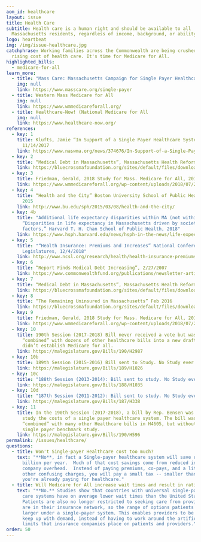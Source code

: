 ```yaml
---
aom_id: healthcare
layout: issue
title: Health Care
subtitle: Health care is a human right and should be available to all
  Massachusetts residents, regardless of income, background, or ability to pay.
logo: heartbeat
img: /img/issue-healthcare.jpg
catchphrase: Working families across the Commonwealth are being crushed by the
  rising cost of health care. It's time for Medicare for All.
highlighted_bills:
  - medicare-for-all
learn_more:
  - title: "Mass Care: Massachusetts Campaign for Single Payer Healthcare"
    img: null
    link: https://www.masscare.org/single-payer
  - title: Western Mass Medicare for All
    img: null
    link: https://www.wmmedicareforall.org/
  - title: Healthcare-Now! (National Medicare for All
    img: null
    link: https://www.healthcare-now.org/
references:
  - key: 1
    title: Klufts, Jamie “In Support of a Single Payer Healthcare System”, NASW-MA,
      11/14/2017
    link: https://www.naswma.org/news/374676/In-Support-of-a-Single-Payer-Health-Care-System.htm
  - key: 2
    title: “Medical Debt in Massachusetts”, Massachusetts Health Reform Survey, 2012
    link: https://bluecrossmafoundation.org/sites/default/files/download/publication/MHRS-2012_debt_infographic.pdf
  - key: 3
    title: Friedman, Gerald, 2018 Study for Mass. Medicare for All, 2018
    link: https://www.wmmedicareforall.org/wp-content/uploads/2018/07/2019-DATA-final-Friedman.pdf
  - key: 4
    title: “Health and the City” Boston University School of Public Health, March 8,
      2015
    link: http://www.bu.edu/sph/2015/03/08/health-and-the-city/
  - key: 4b
    title: "Additional life expectancy disparities within MA (not within Boston):
      “Disparities in life expectancy in Massachusetts driven by societal
      factors,” Harvard T. H. Chan School of Public Health, 2018"
    link: https://www.hsph.harvard.edu/news/hsph-in-the-news/life-expectancy-disparities-massachusetts-societal-factors/
  - key: 5
    title: "“Health Insurance: Premiums and Increases” National Conference of State
      Legislatures, 12/4/2018"
    link: http://www.ncsl.org/research/health/health-insurance-premiums.aspx
  - key: 6
    title: “Report Finds Medical Debt Increasing”, 2/27/2007
    link: https://www.commonwealthfund.org/publications/newsletter-article/report-finds-medical-debt-increasing
  - key: 7
    title: “Medical Debt in Massachusetts”, Massachusetts Health Reform Survey, 2012
    link: https://bluecrossmafoundation.org/sites/default/files/download/publication/MHRS-2012_debt_infographic.pdf
  - key: 8
    title: “The Remaining Uninsured in Massachusetts” Feb 2016
    link: https://bluecrossmafoundation.org/sites/default/files/download/publication/Remaining_Uninsured_Final.pdf
  - key: 9
    title: Friedman, Gerald, 2018 Study for Mass. Medicare for All, 2018
    link: https://www.wmmedicareforall.org/wp-content/uploads/2018/07/2019-DATA-final-Friedman.pdf
  - key: 10
    title: 190th Session (2017-2018) Bill never received a vote but was instead
      “combined” with dozens of other healthcare bills into a new draft which
      didn’t establish Medicare for all.
    link: https://malegislature.gov/Bills/190/H2987
  - key: 10b
    title: 189th Session (2015-2016) Bill sent to Study. No Study ever conducted
    link: https://malegislature.gov/Bills/189/H1026
  - key: 10c
    title: "188th Session (2013-2014): Bill sent to study. No Study ever conducted"
    link: https://malegislature.gov/Bills/188/H1035
  - key: 10d
    title: "187th Session (2011-2012): Bill sent to study. No Study ever conducted"
    link: https://malegislature.gov/Bills/187/H338
  - key: 11
    title: In the 190th Session (2017-2018), a bill by Rep. Bensen was introduced to
      study the costs of a single payer healthcare system. The bill was
      “combined” with many other Healthcare bills in H4605, but without the
      single payer benchmark study.
    link: https://malegislature.gov/Bills/190/H596
permalink: /issues/healthcare/
questions:
  - title: Won't Single-payer Healthcare cost too much?
    text: "**No**, in fact a Single-payer healthcare system will save up to $21
      billion per year.  Much of that cost savings come from reduced insurance
      company overhead.  Instead of paying premiums, co-pays, and a litany of
      other confusing charges, you will pay a small tax -- smaller than what
      you're already paying for healthcare."
  - title: Will Medicare for All increase wait times and result in rationing care?
    text: "**No.** Studies show that countries with universal single-payer health
      care systems have on average lower wait times than the United States.
      Patients are also no longer restricted to seeking care from providers that
      are in their insurance network, so the range of options patients enjoy are
      larger under a single-payer system. This enables providers to be able to
      keep up with demand, instead of having to work around the artificial
      limits that insurance companies place on patients and providers."
order: 50
---
```


